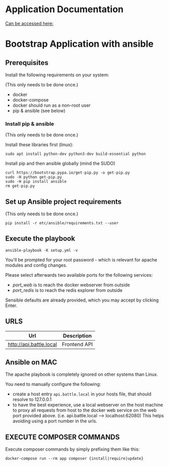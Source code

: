 # Application Documentation

[Can be accessed here:](doc/DOCUMENTATION.md)


# Bootstrap Application with ansible

## Prerequisites

Install the following requirements on your system:

(This only needs to be done once.)

* docker
* docker-compose
* docker should run as a non-root user      
* pip & ansible (see below)

### Install pip & ansible

(This only needs to be done once.)

Install these libraries first (linux): 
    
    sudo apt install python-dev python3-dev build-essential python

Install pip and then ansible globally (mind the SUDO)

    curl https://bootstrap.pypa.io/get-pip.py -o get-pip.py
    sudo -H python get-pip.py
    sudo -H pip install ansible
    rm get-pip.py


## Set up Ansible project requirements

(This only needs to be done once.)

    pip install -r etc/ansible/requirements.txt --user

## Execute the playbook

    ansible-playbook -K setup.yml -v

You'll be prompted for your root password - which is relevant for apache modules and config changes.

Please select afterwards two available ports for the following services:

* _port_web_ is to reach the docker webserver from outside
* _port_redis_ is to reach the redis explorer from outside
 

Sensible defaults are already provided, which you may accept by clicking Enter.
 
## URLS

| Url | Description |
|---- | --- | 
| http://api.battle.local | Frontend API |


## Ansible on MAC

The apache playbook is completely ignored on other systems than Linux.

You need to manually configure the following:
 
* create a host entry `api.battle.local` in your hosts file, that should resolve to 127.0.0.1
* to have the best experience, use a local webserver on the host machine to proxy all requests from host to the docker web service on the web port provided above.
(i.e. api.battle.local --> localhost:62080) This helps avoiding using a port number in the urls.

## EXECUTE COMPOSER COMMANDS

Execute composer commands by simply prefixing them like this:
    
    docker-compose run --rm app composer {install|require|update}

# 
